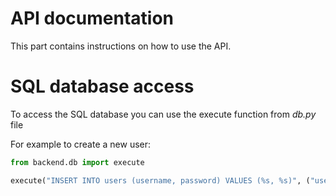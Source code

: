 # API documentation

This part contains instructions on how to use the API.


# SQL database access

To access the SQL database you can use the execute function from *db.py* file

For example to create a new user: 
```python
from backend.db import execute

execute("INSERT INTO users (username, password) VALUES (%s, %s)", ("username", "password"))
```